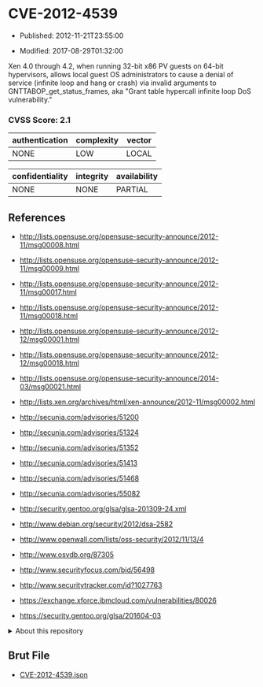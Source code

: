 # CVE-2012-4539

- Published: 2012-11-21T23:55:00

- Modified: 2017-08-29T01:32:00

Xen 4.0 through 4.2, when running 32-bit x86 PV guests on 64-bit hypervisors, allows local guest OS administrators to cause a denial of service (infinite loop and hang or crash) via invalid arguments to GNTTABOP_get_status_frames, aka "Grant table hypercall infinite loop DoS vulnerability."

### CVSS Score: **2.1**

| authentication | complexity | vector |
| --- | --- | --- |
| NONE | LOW | LOCAL |

| confidentiality | integrity | availability |
| --- | --- | --- |
| NONE | NONE | PARTIAL |

## References

* http://lists.opensuse.org/opensuse-security-announce/2012-11/msg00008.html

* http://lists.opensuse.org/opensuse-security-announce/2012-11/msg00009.html

* http://lists.opensuse.org/opensuse-security-announce/2012-11/msg00017.html

* http://lists.opensuse.org/opensuse-security-announce/2012-11/msg00018.html

* http://lists.opensuse.org/opensuse-security-announce/2012-12/msg00001.html

* http://lists.opensuse.org/opensuse-security-announce/2012-12/msg00018.html

* http://lists.opensuse.org/opensuse-security-announce/2014-03/msg00021.html

* http://lists.xen.org/archives/html/xen-announce/2012-11/msg00002.html

* http://secunia.com/advisories/51200

* http://secunia.com/advisories/51324

* http://secunia.com/advisories/51352

* http://secunia.com/advisories/51413

* http://secunia.com/advisories/51468

* http://secunia.com/advisories/55082

* http://security.gentoo.org/glsa/glsa-201309-24.xml

* http://www.debian.org/security/2012/dsa-2582

* http://www.openwall.com/lists/oss-security/2012/11/13/4

* http://www.osvdb.org/87305

* http://www.securityfocus.com/bid/56498

* http://www.securitytracker.com/id?1027763

* https://exchange.xforce.ibmcloud.com/vulnerabilities/80026

* https://security.gentoo.org/glsa/201604-03

<details>
<summary>About this repository</summary> 

  This repository is part of the project [Live Hack CVE](https://github.com/Live-Hack-CVE). Main website can be found [www.live-hack.org](https://www.live-hack.org) 
  
  Made by [Sn0wAlice](https://github.com/Sn0wAlice) for the people that care about security and need to have a feed of the latest CVEs. Hope you enjoy it, don't forget to star the repo and follow me on [Twitter](https://twitter.com/Sn0wAlice) and [Github](https://github.com/Sn0wAlice). And that is my [personnal website](https://www.alice-snow.me/)

  - [Home Page](https://github.com/Live-Hack-CVE)
  - [Framework](https://github.com/Live-Hack-CVE/cve-framework)
  - [CVE database](https://github.com/Live-Hack-CVE/full_database)
  - [Changelog](https://github.com/Live-Hack-CVE/Changelog)
</details>

## Brut File

* [CVE-2012-4539.json](https://raw.githubusercontent.com/Live-Hack-CVE/full_database/main/cves/2012/CVE-2012-4539.json)


